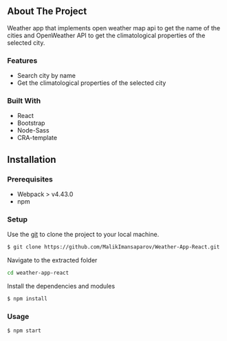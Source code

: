 <!-- ABOUT THE PROJECT -->
## About The Project
Weather app that implements open weather map api to get the name of the cities and OpenWeather API to get the
 climatological properties of the selected city.

### Features
- Search city by name
- Get the climatological properties of the selected city

### Built With
- React
- Bootstrap
- Node-Sass
- CRA-template

## Installation
### Prerequisites
- Webpack > v4.43.0
- npm

### Setup
Use the [git](https://git-scm.com/downloads) to clone the project to your local machine.
```sh
$ git clone https://github.com/MalikImansaparov/Weather-App-React.git
```

Navigate to the extracted folder
```sh 
cd weather-app-react
```

Install the dependencies and modules
```sh
$ npm install
```

### Usage
```sh
$ npm start
```



